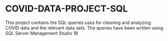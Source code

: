 # COVID-DATA-PROJECT-SQL
This project contains the SQL queries uses for cleaning and analyzing COVID data and the relevant data sets. The queries have been written using SQL Server Management Studio 18
